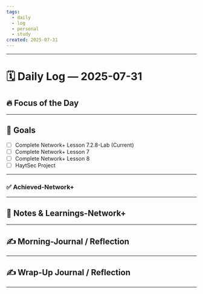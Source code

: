 ```yaml
---
tags:
  - daily
  - log
  - personal
  - study
created: 2025-07-31
---
```

---
# 🗓️ Daily Log — 2025-07-31

## 🔥 Focus of the Day  

---
## 🎯 Goals

- [ ] Complete Network+ Lesson 7.2.8-Lab (Current)
- [ ] Complete Network+ Lesson 7 
- [ ] Complete Network+ Lesson 8
- [ ] HaytSec Project 

---
### ✅ Achieved-Network+

---

## 🧠 Notes & Learnings-Network+

---
## ✍️ Morning-Journal / Reflection  

---
## ✍️ Wrap-Up Journal / Reflection

---








